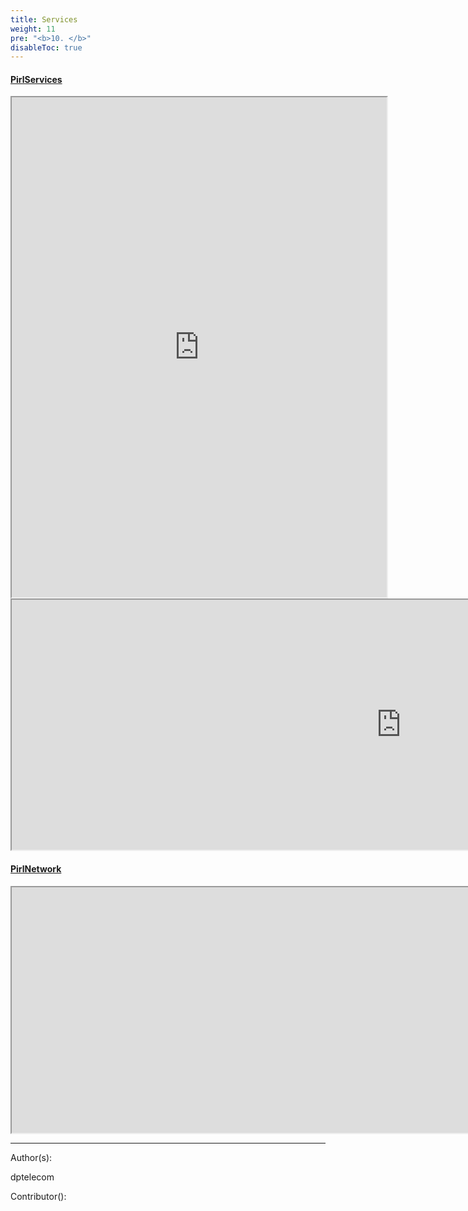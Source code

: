 ```yaml
---
title: Services
weight: 11
pre: "<b>10. </b>"
disableToc: true
---
```


#### [PirlServices](https://services.pirl.io "PirlServices ")
<iframe width="600"
    height="800" src="https://services.pirl.io">
</iframe>

<iframe width="1245"
    height="400" src="https://poseidon.pirl.io">
</iframe>

#### [PirlNetwork](http://stats.pirl.io "PirlNetwork ")
<iframe width="1968"
    height="393" src="http://stats.pirl.io">
</iframe>









---
Author(s):

dptelecom

Contributor():
